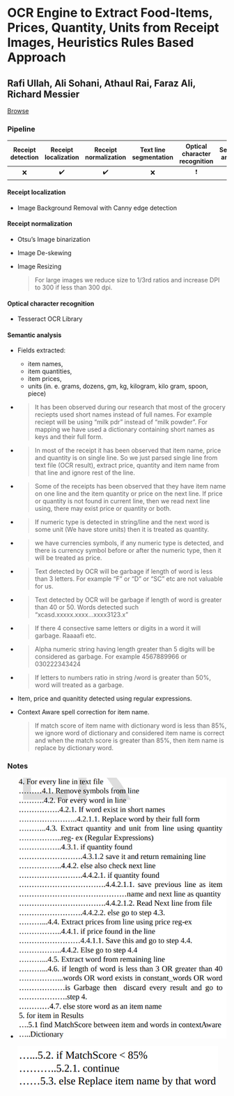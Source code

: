 # OCR Engine to Extract Food-Items, Prices, Quantity, Units from Receipt Images, Heuristics Rules Based Approach

## Rafi Ullah, Ali Sohani, Athaul Rai, Faraz Ali, Richard Messier

[Browse](https://www.ijser.org/researchpaper/OCR-Engine-to-Extract-Food-Items-Prices-Quantity-Units-from-Receipt-Images-Heuristics-Rules-Based-Approach.pdf)

### Pipeline

| Receipt detection | Receipt localization | Receipt normalization | Text line segmentation | Optical character recognition | Semantic analysis |
|:-----------------:|:--------------------:|:---------------------:|:----------------------:|:-----------------------------:|:-----------------:|
| ❌                 | ✔️                   | ✔️                    | ❌                      | ❗                             | ✔️                |

#### Receipt localization

* Image Background Removal with Canny edge detection

#### Receipt normalization

* Otsu’s Image binarization

* Image De-skewing

* Image Resizing
  
  > For large images we reduce size to 1/3rd ratios and increase DPI to 300 if less than 300 dpi.

#### Optical character recognition

- Tesseract OCR Library

#### Semantic analysis

- Fields extracted:
  
  - item names,
  - item quantities,
  - item prices,
  - units (in. e. grams, dozens, gm, kg, kilogram, kilo gram, spoon, piece)

- > It has been observed during our research that most of the grocery reciepts used short names instead of full names. For example reciept will be using “milk pdr” instead of “milk powder”. For mapping we have used a dictionary containing short names as keys and their full form. 

- > In most of the receipt it has been observed that item name, price and quantity is on single line. So we just parsed single line from text file (OCR result), extract price, quantity and item name from that line and ignore rest of the line. 

- > Some of the receipts has been observed that they have item name on one line and the item quantity or price on the next line. If price or quantity is not found in current line, then we read next line using, there may exist price or quantity or both. 

- > If numeric type is detected in string/line and the next word is some unit (We have store units) then it is treated as quantity. 

- > we have currencies symbols, if any numeric type is detected, and there is currency symbol before or after the numeric type, then it will be treated as price. 

- > Text detected by OCR will be garbage if length of word is less than 3 letters. For example “F” or “D” or “SC” etc are not valuable for us. 

- > Text detected by OCR will be garbage if length of word is greater than 40 or 50. Words detected such “xcasd.xxxxx.xxxx...xxxx3123.x”

- > If there 4 consective same letters or digits in a word it will garbage. Raaaafi etc.

- > Alpha numeric string having length greater than 5 digits will be considered as garbage. For example 4567889966 or 030222343424

- > If letters to numbers ratio in string /word is greater than 50%, word will treated as a garbage.

- Item, price and quanitity detected using regular expressions.

- Context Aware spell correction for item name.
  
  >  If match score of item name with dictionary word is less than 85%, we ignore word of dictionary and considered item name is correct and when the match score is greater than 85%, then item name is replace by dictionary word.

### Notes

* ![](images/ullah2018ocr/image-20200214183031446.png)
  
  ![image-20200214183133984](images/ullah2018ocr/image-20200214183133984.png)
